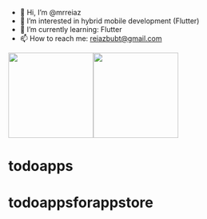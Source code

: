 
- 👋 Hi, I’m @mrreiaz
- 👀 I’m interested in hybrid mobile development (Flutter)
- 🌱 I’m currently learning: Flutter
- 📫 How to reach me: reiazbubt@gmail.com

<!---
MrReiaz is a ✨ special ✨ repository because its `README.md` (this file) appears on your GitHub profile.
You can click the Preview link to take a look at your changes.
--->

<div style="display:flex">
  <img height=170  src="https://github-readme-stats.vercel.app/api?username=MrReiaz&show_icons=true&theme=dracula" />
  <img height=170 src="https://github-readme-stats.vercel.app/api/top-langs?username=MrReiaz&layout=compact&langs_count=8&card_width=320&theme=dracula" />
</div>

# todoapps
# todoappsforappstore
